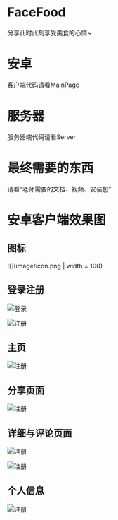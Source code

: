 ﻿# FaceFood

分享此时此刻享受美食的心情~

# 安卓

客户端代码请看MainPage

# 服务器

服务器端代码请看Server

# 最终需要的东西

请看“老师需要的文档、视频、安装包”

# 安卓客户端效果图

## 图标

![](image/icon.png | width = 100)

## 登录注册

![登录](image/login.jpg)


![注册](image/signup.jpg)

## 主页

![注册](image/mainpage.jpg)

## 分享页面

![注册](image/shareactivity.jpg)

## 详细与评论页面

![注册](image/detailedPage.jpg)

![注册](image/commentpage.jpg)

## 个人信息

![注册](image/person.jpg)

